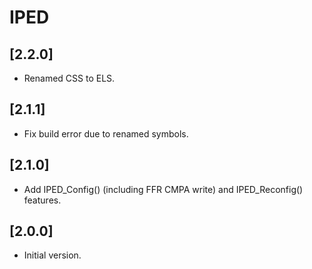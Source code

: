 # IPED

## [2.2.0]

- Renamed CSS to ELS.

## [2.1.1]

- Fix build error due to renamed symbols.

## [2.1.0]

- Add IPED_Config() (including FFR CMPA write) and IPED_Reconfig() features.

## [2.0.0]

- Initial version.
